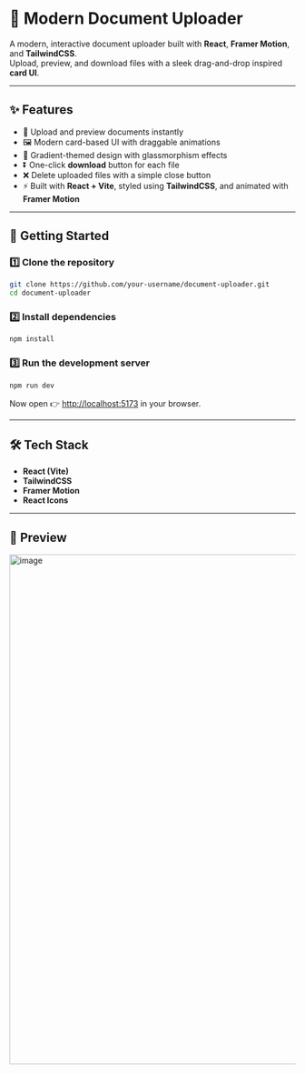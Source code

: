 # 📂 Modern Document Uploader

A modern, interactive document uploader built with **React**, **Framer Motion**, and **TailwindCSS**.  
Upload, preview, and download files with a sleek drag-and-drop inspired **card UI**.

---

## ✨ Features
- 📁 Upload and preview documents instantly  
- 🖼️ Modern card-based UI with draggable animations  
- 🎨 Gradient-themed design with glassmorphism effects  
- ⏬ One-click **download** button for each file  
- ❌ Delete uploaded files with a simple close button  
- ⚡ Built with **React + Vite**, styled using **TailwindCSS**, and animated with **Framer Motion**  

---

## 🚀 Getting Started

### 1️⃣ Clone the repository
```bash
git clone https://github.com/your-username/document-uploader.git
cd document-uploader
````

### 2️⃣ Install dependencies

```bash
npm install
```

### 3️⃣ Run the development server

```bash
npm run dev
```

Now open 👉 [http://localhost:5173](http://localhost:5173) in your browser.

---

## 🛠️ Tech Stack

* **React (Vite)**
* **TailwindCSS**
* **Framer Motion**
* **React Icons**

---

## 📸 Preview

<img width="1902" height="897" alt="image" src="https://github.com/user-attachments/assets/f9a6a742-fd86-485c-8af4-7ba5f06d2a1b" />



